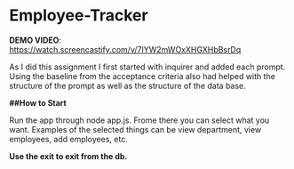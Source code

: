 # Employee-Tracker
<strong>DEMO VIDEO</strong>: https://watch.screencastify.com/v/7IYW2mWOxXHGXHbBsrDq <p>
As I did this assignment I first started with inquirer and added each prompt. Using the baseline from the acceptance criteria also had helped with the structure of the prompt as well as the structure of the data base.<p>
  <strong>##How to Start</strong><p>
  Run the app through node app.js. Frome there you can select what you want. Examples of the selected things can be view department, view employees, add employees, etc.<p>
 <strong> Use the exit to exit from the db.</strong>

